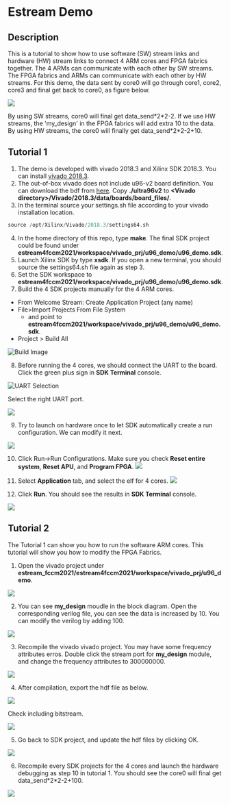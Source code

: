 # Estream Demo
## Description 
This is a tutorial to show how to use software (SW) stream links and hardware
(HW) stream links to connect 4 ARM cores and FPGA fabrics together. The 4 ARMs
can communicate with each other by SW streams. The FPGA fabrics and ARMs can communicate
with each other by HW streams. For this demo, the data sent by core0 will go through
core1, core2, core3 and final get back to core0, as figure below. 

![](/images/estream.png)

By using SW streams, core0 will final get data_send\*2\*2-2. If we use HW streams,
the 'my_design' in the FPGA fabrics will add extra 10 to the data. By using HW 
streams, the core0 will finally get data_send\*2\*2-2+10.
 

## Tutorial 1
1. The demo is developed with vivado 2018.3 and Xilinx SDK 2018.3. You can install
[vivado 2018.3](https://www.xilinx.com/support/download/index.html/content/xilinx/en/downloadNav/vivado-design-tools/archive.html).
2. The out-of-box vivado does not include u96-v2 board definition. You can download
the bdf from [here](https://github.com/Avnet/bdf). Copy **./ultra96v2** to **\<Vivado directory\>/Vivado/2018.3/data/boards/board_files/**.
3. In the terminal source your settings.sh file according to your vivado installation
location.
```c
source /opt/Xilinx/Vivado/2018.3/settings64.sh
```
4. In the home directory of this repo, type **make**. The final SDK project could
be found under **estream4fccm2021/workspace/vivado_prj/u96_demo/u96_demo.sdk**.
5. Launch Xilinx SDK by type **xsdk**. If you open a new terminal, you should
source the settings64.sh file again as step 3.
6. Set the SDK workspace to **estream4fccm2021/workspace/vivado_prj/u96_demo/u96_demo.sdk**.
7. Build the 4 SDK projects manually for the 4 ARM cores.
  * From Welcome Stream: Create Application Project (any name)
  * File>Import Projects From File System
    *  and point to **estream4fccm2021/workspace/vivado_prj/u96_demo/u96_demo.sdk**.
  * Project > Build All	

![Build Image](images/build.jpg)

8. Before running the 4 cores, we should connect the UART to the board. Click the green
plus sign in **SDK Terminal** console. 

![UART Selection](images/UART.png)

Select the right UART port.

![](/images/PORT.jpg)

9. Try to launch on hardware once to let SDK automatically create a run configuration.
We can modify it next.

![](/images/run_config.jpg)

10. Click Run->Run Configurations. Make sure you check **Reset entire system**, 
**Reset APU**, and **Program FPGA**.
![](/images/download.jpg)

10. Select **Application** tab, and select the elf for 4 cores.
![](/images/elf.jpg)

11. Click **Run**. You should see the results in **SDK Terminal** console.

![](/images/results.png)

## Tutorial 2
The Tutorial 1 can show you how to run the software ARM cores. This tutorial will
show you how to modify the FPGA Fabrics.
1. Open the vivado project under **estream_fccm2021/estream4fccm2021/workspace/vivado_prj/u96_demo**.

![](/images/my_design.png)

2. You can see **my_design** moudle in the block diagram. Open the corresponding
verilog file, you can see the data is increased by 10. You can modify the verilog
by adding 100.

![](/images/add10.png)

3. Recompile the vivado vivado project. You may have some frequency attributes erros.
Double click the stream port for **my_design** module, and change the frequency 
attributes to 300000000.

![](/images/300M.png)

4. After compilation, export the hdf file as below.

![](/images/export.jpg)

Check including bitstream.

![](/images/bit.png)


5. Go back to SDK project, and update the hdf files by clicking OK.

![](/images/update.png)


6. Recompile every SDK projects for the 4 cores and launch the hardware debugging
as step 10 in tutorial 1. You should see the core0 will final get data_send\*2\*2-2+100.

![](/images/add100.png)
























